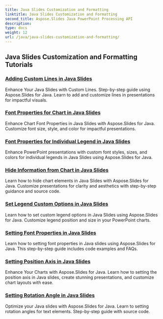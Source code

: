 ```yaml
---
title: Java Slides Customization and Formatting
linktitle: Java Slides Customization and Formatting
second_title: Aspose.Slides Java PowerPoint Processing API
description: 
type: docs
weight: 12
url: /java/java-slides-customization-and-formatting/
---
```


## Java Slides Customization and Formatting Tutorials
### [Adding Custom Lines in Java Slides](./adding-custom-lines-java-slides/)
Enhance Your Java Slides with Custom Lines. Step-by-step guide using Aspose.Slides for Java. Learn to add and customize lines in presentations for impactful visuals.
### [Font Properties for Chart in Java Slides](./font-properties-for-chart-java-slides/)
Enhance Chart Font Properties in Java Slides with Aspose.Slides for Java. Customize font size, style, and color for impactful presentations.
### [Font Properties for Individual Legend in Java Slides](./font-properties-individual-legend-java-slides/)
Enhance PowerPoint presentations with custom font styles, sizes, and colors for individual legends in Java Slides using Aspose.Slides for Java.
### [Hide Information from Chart in Java Slides](./hide-information-chart-java-slides/)
Learn how to hide chart elements in Java Slides with Aspose.Slides for Java. Customize presentations for clarity and aesthetics with step-by-step guidance and source code.
### [Set Legend Custom Options in Java Slides](./set-legend-custom-options-java-slides/)
Learn how to set custom legend options in Java Slides using Aspose.Slides for Java. Customize legend position and size in your PowerPoint charts.
### [Setting Font Properties in Java Slides](./setting-font-properties-java-slides/)
Learn how to setting font properties in Java slides using Aspose.Slides for Java. This step-by-step guide includes code examples and FAQs.
### [Setting Position Axis in Java Slides](./setting-position-axis-java-slides/)
Enhance Your Charts with Aspose.Slides for Java. Learn how to setting the position axis in Java slides, create stunning presentations, and customize chart layouts with ease.
### [Setting Rotation Angle in Java Slides](./setting-rotation-angle-java-slides/)
Optimize your Java slides with Aspose.Slides for Java. Learn to setting rotation angles for text elements. Step-by-step guide with source code.
